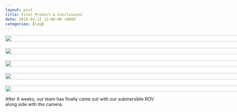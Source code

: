 ```yaml
---
layout: post
title: Final Product & Conclusions
date: 2019-02-12 12:00:00 +0800
categories: [log]
---
```


<style>
  .wrapper {
    display: grid;
    grid-template-columns: repeat(auto-fit, minmax(30vh, 1fr));
    grid-gap: 20px;
  }

  .item {
    width:100%;
  }

  .item > img {
    object-fit: cover;
  }
</style>

<div class="wrapper">
  <div class="item">
    <img class="item" src="/speaalpha18/asset_images/craft/IMG_6612.JPG"/>
  </div>
  <div>
    <img class="item" src="/speaalpha18/asset_images/craft/IMG_6609.JPG"/>
  </div>
  <div>
    <img class="item" src="/speaalpha18/asset_images/craft/IMG_6556.JPG"/>
  </div>
  <div>
    <img class="item" src="/speaalpha18/asset_images/craft/IMG_6608.JPG"/>
  </div>
  <div>
    <img class="item" src="/speaalpha18/asset_images/testing/IMG_6603.JPG"/>
  </div>
</div>

After 6 weeks, our team has finally came out with our submersible ROV along side with the camera.
